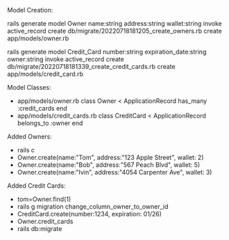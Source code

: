 
Model Creation:

rails generate model Owner name:string address:string wallet:string 
      invoke  active_record
      create    db/migrate/20220718181205_create_owners.rb
      create    app/models/owner.rb


rails generate model Credit_Card number:string expiration_date:string owner:string 
      invoke  active_record
      create    db/migrate/20220718181339_create_credit_cards.rb
      create    app/models/credit_card.rb


Model Classes:

- app/models/owner.rb
    class Owner < ApplicationRecord
        has_many :credit_cards
    end
- app/models/credit_cards.rb
    class CreditCard < ApplicationRecord
        belongs_to :owner
    end

Added Owners: 

- rails c 
- Owner.create(name:"Tom", address:"123 Apple Street", wallet: 2)
- Owner.create(name:"Bob", address:"567 Peach Blvd", wallet: 5)
- Owner.create(name:"Ivin", address:"4054 Carpenter Ave", wallet: 3)

Added Credit Cards: 

- tom=Owner.find(1)
- rails g migration change_column_owner_to_owner_id
- CreditCard.create(number:1234, expiration: 01/26)
- Owner.credit_cards
- rails db:migrate